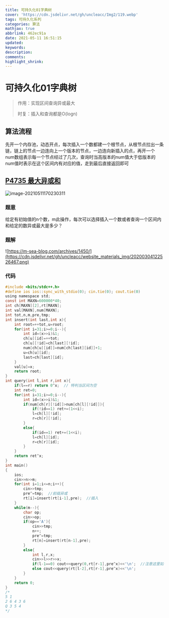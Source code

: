 ```yaml
---
title: 可持久化01字典树
cover: 'https://cdn.jsdelivr.net/gh/uncleacc/Img2/119.webp'
tags: 可持久化系列
categories: 算法
mathjax: true
abbrlink: 462ec91a
date: 2021-05-11 16:51:15
updated:
keywords:
description:
comments:
highlight_shrink:
---
```


#  可持久化01字典树

> 作用：实现区间查询异或最大
>
> 时复：插入和查询都是O(logn)

## 算法流程

先开一个内存池，动态开点，每次插入一个数都建一个根节点，从根节点拉出一条链，链上的节点一边连向上一个版本的节点，一边连向新插入的点，再开一个num数组表示每一个节点经过了几次，查询时当高版本的num值大于低版本的num值时表示在这个区间内有对应的值，走到最后直接返回即可

## [P4735 最大异或和](https://www.luogu.com.cn/problem/P4735)

![image-20210511170230311](https://cdn.jsdelivr.net/gh/uncleacc/sucai_2/20210511170238.png)

### 题意

给定有初始值的n个数，m此操作，每次可以选择插入一个数或者查询一个区间内和给定的数异或最大是多少？

### 题解

![https://m-sea-blog.com/archives/1450/](https://cdn.jsdelivr.net/gh/uncleacc/website_materials_img/20200304122526467.png)

### 代码

```c
#include <bits/stdc++.h>
#define ios ios::sync_with_stdio(0); cin.tie(0); cout.tie(0)
using namespace std;
const int MAXN=600000*40;
int ch[MAXN][2],rt[MAXN];
int val[MAXN],num[MAXN];
int tot,n,m,pre,tmp;
int insert(int last,int x){
	int root=++tot,u=root;
	for(int i=31;i>=0;i--){
		int id=(x>>i)&1;
		ch[u][id]=++tot;
		ch[u][!id]=ch[last][!id];
		num[ch[u][id]]=num[ch[last][id]]+1;
		u=ch[u][id];
		last=ch[last][id];
	}
	val[u]=x;
	return root;
}
int query(int l,int r,int x){
	if(l==r) return 0^x;  // 特判当区间为空
	int ret=0;
	for(int i=31;i>=0;i--){
		int id=(x>>i)&1;
		if(num[ch[r][!id]]>num[ch[l][!id]]){
			if(!id==1) ret+=(1<<i);
			l=ch[l][!id];
			r=ch[r][!id];
		}
		else{
			if(id==1) ret+=(1<<i);
			l=ch[l][id];
			r=ch[r][id];
		}
	}
	return ret^x;
}
int main()
{
	ios;
	cin>>n>>m;
	for(int i=1;i<=n;i++){
		cin>>tmp;
		pre^=tmp;  //前缀异或
		rt[i]=insert(rt[i-1],pre);  //插入
	}
	while(m--){
		char op;
		cin>>op;
		if(op=='A'){
			cin>>tmp;
			n++;
			pre^=tmp;
			rt[n]=insert(rt[n-1],pre);
		}
		else{
			int l,r,x;
			cin>>l>>r>>x;
			if(l-1==0) cout<<query(0,rt[r-1],pre^x)<<'\n';  //注意这里如果l-1已经等于0了，则直接查询0到r-1范围即可
			else cout<<query(rt[l-2],rt[r-1],pre^x)<<'\n';
		}
	}
	return 0;
}
/*
5 1
2 6 4 3 6
Q 3 5 4 
*/
```

